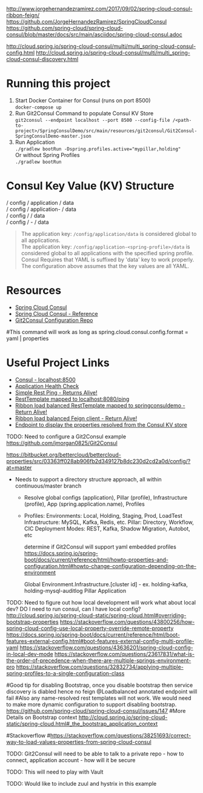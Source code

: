 
http://www.jorgehernandezramirez.com/2017/09/02/spring-cloud-consul-ribbon-feign/
https://github.com/JorgeHernandezRamirez/SpringCloudConsul
https://github.com/spring-cloud/spring-cloud-consul/blob/master/docs/src/main/asciidoc/spring-cloud-consul.adoc

http://cloud.spring.io/spring-cloud-consul/multi/multi_spring-cloud-consul-config.html
http://cloud.spring.io/spring-cloud-consul/multi/multi_spring-cloud-consul-discovery.html




# Running this project  
1. Start Docker Container for Consul (runs on port 8500)  
`docker-compose up`
2. Run Git2Consul Command to populate Consul KV Store  
`git2consul --endpoint localhost --port 8500 --config-file /<path-to-project>/SpringConsulDemo/src/main/resources/git2consul/Git2Consul-SpringConsulDemo-master.json`
3. Run Application  
`./gradlew bootRun -Dspring.profiles.active="mypillar,holding"`  
Or without Spring Profiles  
`./gradlew bootRun`




# Consul Key Value (KV) Structure  

/ config / application / data  
/ config / application-<spring-profile> / data  
/ config / <microservice-name> / data  
/ config / <microservice-name>-<spring-profile> / data  

> The application key: `/config/application/data` is considered global to all applications.  
> The application key: `/config/application-<spring-profile>/data` is considered global to all applications with the specified spring profile.  
> Consul Requires that YAML is suffixed by 'data' key to work properly.  The configuration above assumes that the key values are all YAML.  

# Resources
* [Spring Cloud Consul](https://github.com/spring-cloud/spring-cloud-consul/blob/master/docs/src/main/asciidoc/spring-cloud-consul.adoc)
* [Spring Cloud Consul - Reference](http://cloud.spring.io/spring-cloud-consul/multi/multi_spring-cloud-consul-config.html)
* [Git2Consul Configuration Repo](https://github.com/jmorgan0825/Git2Consul)

#This command will work as long as
spring.cloud.consul.config.format = yaml | properties

# Useful Project Links

* [Consul - localhost:8500](http://localhost:8500)
* [Application Health Check](http://localhost:8080/health)
* [Simple Rest Ping - Returns Alive!](http://localhost:8080/ping)
* [RestTemplate mapped to localhost:8080/ping](http://localhost:8080/ping/rest)
* [Ribbon load balanced RestTemplate mapped to springconsuldemo - Return Alive!](http://localhost:8080/ping/rest/ribbon)
* [Ribbon load balanced Feign client - Return Alive!](http://localhost:8080/ping/rest/feign)
* [Endpoint to display the properties resolved from the Consul KV store](http://localhost:8080/property)



TODO:  Need to configure a Git2Consul example
https://github.com/jmorgan0825/Git2Consul



https://bitbucket.org/bettercloud/bettercloud-properties/src/03363ff028ab906fb2d349127b8dc230d2cd2a0d/config/?at=master
- Needs to support a directory structure approach, all within continuous/master branch
  - Resolve global configs (application), Pillar (profile), Infrastructure (profile), App (spring.application.name), Profiles
  - Profiles:
    Environments: Local, Holding, Staging, Prod, LoadTest
    Infrastructure: MySQL, Kafka, Redis, etc.
    Pillar: Directory, Workflow, CIC
    Deployment Modes: REST, Kafka, Shadow Migration, Autobot, etc

    determine if Git2Consul will support yaml embedded profiles
    https://docs.spring.io/spring-boot/docs/current/reference/html/howto-properties-and-configuration.html#howto-change-configuration-depending-on-the-environment

    Global
    Environment.Infrastructure.[cluster id] - ex. holding-kafka, holding-mysql-auditlog
    Pillar
    Application

TODO: Need to figure out how local development will work
what about local dev?  DO I need to run consul, can I have local config?
http://cloud.spring.io/spring-cloud-static/spring-cloud.html#overriding-bootstrap-properties
https://stackoverflow.com/questions/43800256/how-spring-cloud-config-use-local-property-override-remote-property
https://docs.spring.io/spring-boot/docs/current/reference/html/boot-features-external-config.html#boot-features-external-config-multi-profile-yaml
https://stackoverflow.com/questions/43636201/spring-cloud-config-in-local-dev-mode
https://stackoverflow.com/questions/23617831/what-is-the-order-of-precedence-when-there-are-multiple-springs-environment-pro
https://stackoverflow.com/questions/32832734/applying-multiple-spring-profiles-to-a-single-configuration-class

#Good tip for disabling Bootstrap, once you disable bootstrap then service discovery is diabled hence no feign @Loadbalanced annotated endpoint will fail
#Also any name-resolved rest templates will not work.  We would need to make more dynamic configuration to support disabling bootstrap.
https://github.com/spring-cloud/spring-cloud-consul/issues/147
#More Details on Bootstrap context
http://cloud.spring.io/spring-cloud-static/spring-cloud.html#_the_bootstrap_application_context

#Stackoverflow
#https://stackoverflow.com/questions/38251693/correct-way-to-load-values-properties-from-spring-cloud-consul

TODO: Git2Consul will need to be able to talk to a private repo
    - how to connect, application account
    - how will it be secure

TODO: This will need to play with Vault

TODO:  Would like to include zuul and hystrix in this example



